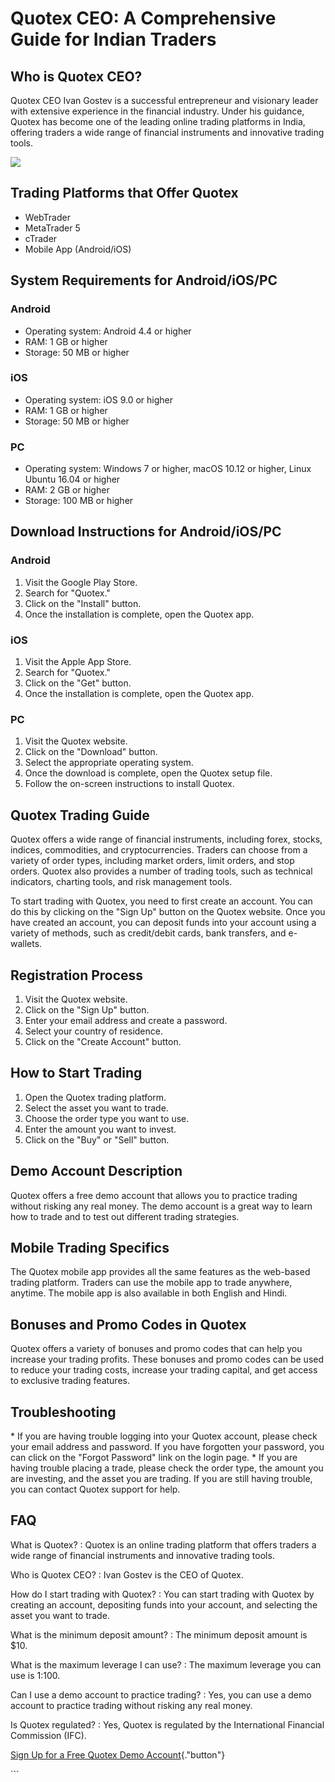 # Quotex CEO: A Comprehensive Guide for Indian Traders

## Who is Quotex CEO?

Quotex CEO Ivan Gostev is a successful entrepreneur and visionary leader
with extensive experience in the financial industry. Under his guidance,
Quotex has become one of the leading online trading platforms in India,
offering traders a wide range of financial instruments and innovative
trading tools.

[![](https://static.quotex.io/files/4_en/300_250.jpg)](https://traff.sbs/brokerqxlid)

## Trading Platforms that Offer Quotex

-   WebTrader
-   MetaTrader 5
-   cTrader
-   Mobile App (Android/iOS)

## System Requirements for Android/iOS/PC

### Android

-   Operating system: Android 4.4 or higher
-   RAM: 1 GB or higher
-   Storage: 50 MB or higher

### iOS

-   Operating system: iOS 9.0 or higher
-   RAM: 1 GB or higher
-   Storage: 50 MB or higher

### PC

-   Operating system: Windows 7 or higher, macOS 10.12 or higher, Linux
    Ubuntu 16.04 or higher
-   RAM: 2 GB or higher
-   Storage: 100 MB or higher

## Download Instructions for Android/iOS/PC

### Android

1.  Visit the Google Play Store.
2.  Search for "Quotex."
3.  Click on the "Install" button.
4.  Once the installation is complete, open the Quotex app.

### iOS

1.  Visit the Apple App Store.
2.  Search for "Quotex."
3.  Click on the "Get" button.
4.  Once the installation is complete, open the Quotex app.

### PC

1.  Visit the Quotex website.
2.  Click on the "Download" button.
3.  Select the appropriate operating system.
4.  Once the download is complete, open the Quotex setup file.
5.  Follow the on-screen instructions to install Quotex.

## Quotex Trading Guide

Quotex offers a wide range of financial instruments, including forex,
stocks, indices, commodities, and cryptocurrencies. Traders can choose
from a variety of order types, including market orders, limit orders,
and stop orders. Quotex also provides a number of trading tools, such as
technical indicators, charting tools, and risk management tools.

To start trading with Quotex, you need to first create an account. You
can do this by clicking on the "Sign Up" button on the Quotex
website. Once you have created an account, you can deposit funds into
your account using a variety of methods, such as credit/debit cards,
bank transfers, and e-wallets.

## Registration Process

1.  Visit the Quotex website.
2.  Click on the "Sign Up" button.
3.  Enter your email address and create a password.
4.  Select your country of residence.
5.  Click on the "Create Account" button.

## How to Start Trading

1.  Open the Quotex trading platform.
2.  Select the asset you want to trade.
3.  Choose the order type you want to use.
4.  Enter the amount you want to invest.
5.  Click on the "Buy" or "Sell" button.

## Demo Account Description

Quotex offers a free demo account that allows you to practice trading
without risking any real money. The demo account is a great way to learn
how to trade and to test out different trading strategies.

## Mobile Trading Specifics

The Quotex mobile app provides all the same features as the web-based
trading platform. Traders can use the mobile app to trade anywhere,
anytime. The mobile app is also available in both English and Hindi.

## Bonuses and Promo Codes in Quotex

Quotex offers a variety of bonuses and promo codes that can help you
increase your trading profits. These bonuses and promo codes can be used
to reduce your trading costs, increase your trading capital, and get
access to exclusive trading features.

## Troubleshooting

\* If you are having trouble logging into your Quotex account, please
check your email address and password. If you have forgotten your
password, you can click on the "Forgot Password" link on the login
page. \* If you are having trouble placing a trade, please check the
order type, the amount you are investing, and the asset you are trading.
If you are still having trouble, you can contact Quotex support for
help.

## FAQ

What is Quotex?
:   Quotex is an online trading platform that offers traders a wide
    range of financial instruments and innovative trading tools.

Who is Quotex CEO?
:   Ivan Gostev is the CEO of Quotex.

How do I start trading with Quotex?
:   You can start trading with Quotex by creating an account, depositing
    funds into your account, and selecting the asset you want to trade.

What is the minimum deposit amount?
:   The minimum deposit amount is \$10.

What is the maximum leverage I can use?
:   The maximum leverage you can use is 1:100.

Can I use a demo account to practice trading?
:   Yes, you can use a demo account to practice trading without risking
    any real money.

Is Quotex regulated?
:   Yes, Quotex is regulated by the International Financial Commission
    (IFC).

[Sign Up for a Free Quotex Demo
Account](\%22https://traff.sbs/brokerqxsignup\%22){."button"}

\`\`\`

